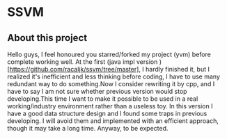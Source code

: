# SSVM

## About this project
Hello guys, I feel honoured you starred/forked my project (yvm) before complete working well.
At the first (java impl version )[https://github.com/racaljk/ssvm/tree/master], I hardly finished it,
but I realized it's inefficient and less thinking before coding, I have to use many redundant way to
do something.Now I consider rewriting it by cpp, and I have to say I am not sure whether previous 
version would stop developing.This time I want to make it possible to be used in a real working/industry
environment rather than a useless toy. In this version I have a good data structure design and
I found some traps in previous developing. I will avoid them and implemented with an efficient approach,
though it may take a long time. Anyway, to be expected.